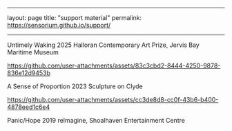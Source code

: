 ___
layout: page
title: "support material"
permalink: https://sensorium.github.io/support/
___

Untimely Waking
2025
Halloran Contemporary Art Prize, Jervis Bay Maritime Museum

https://github.com/user-attachments/assets/83c3cbd2-8444-4250-9878-836e12d9453b


A Sense of Proportion
2023
Sculpture on Clyde

https://github.com/user-attachments/assets/cc3de8d8-cc0f-43b6-b400-4878eed1c6e4


Panic/Hope
2019
reImagine, Shoalhaven Entertainment Centre
